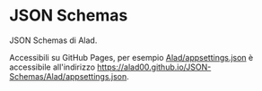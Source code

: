 JSON Schemas
============

JSON Schemas di Alad.

Accessibili su GitHub Pages, per esempio [Alad/appsettings.json](Alad/appsettings.json)
è accessibile all'indirizzo https://alad00.github.io/JSON-Schemas/Alad/appsettings.json.
